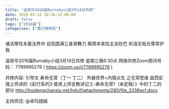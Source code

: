 ```yaml
---
title: "温哥华2016届Burnaby小组3月14日共修"
date: 2018-03-12 20:36:22-08:00
draft: false
tags: ["2016届"]
categories: ["慧灯禅修班"]
---
```

诸法等性本基法界中 自现圆满三身游舞力
离障本来怙主龙钦巴 祈请无垢光尊常护我

温哥华2016届Burnaby小组3月14日共修
星期三晚6:30点
网络共修Zoom房间号码： 7789995278 ( https://zoom.us/j/7789995278 )

共修内容: 
引导文 寿命无常（丁一 丁二） 外器世界+内情众生 之无常思维
益西彭措上师讲的《前行系列3·普贤上师言教讲记三-寿命无常1（未定稿）》中的丁二的部分
 http://huidengchanxiu.net/hdv/f/attachments/280/file_3336ecf.docx

主持师兄: @卓玛措姆
